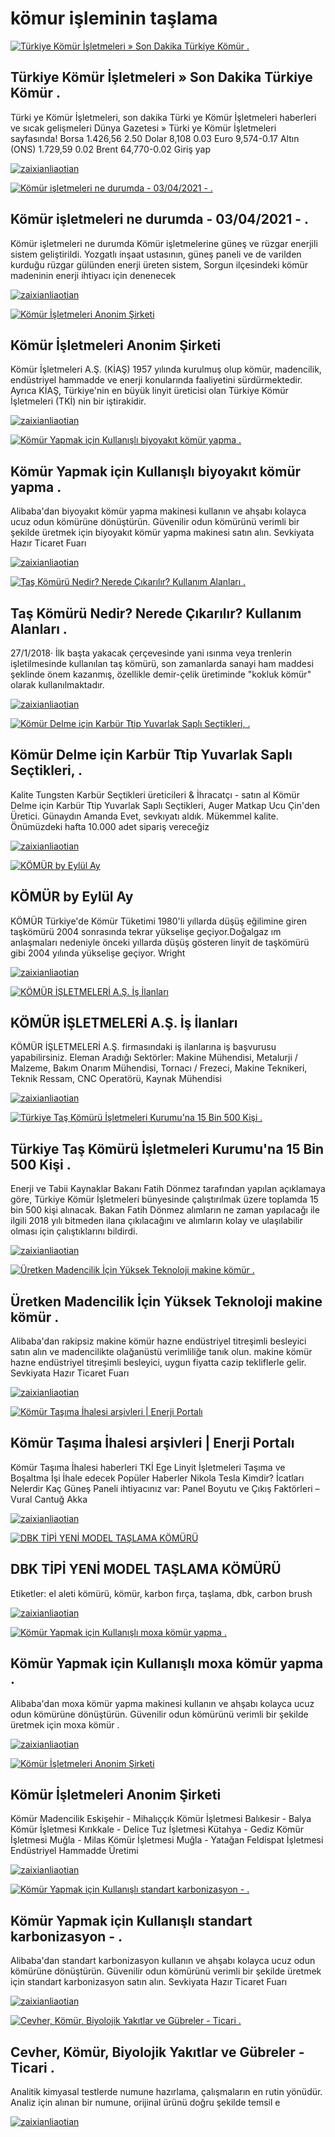 # kömur işleminin taşlama
<a href="https://mnn.zoosnet.net/LR/Chatpre.aspx?id=MNN94995150&p=https://topgrinding.com/" target="_blank">![Türki̇ye Kömür İşletmeleri̇ » Son Dakika Türki̇ye Kömür .](https://github.com/technlg/images/blob/main/51.jpg)</a>
## Türki̇ye Kömür İşletmeleri̇ » Son Dakika Türki̇ye Kömür .
Türki ye Kömür İşletmeleri, son dakika Türki ye Kömür İşletmeleri haberleri ve sıcak gelişmeleri Dünya Gazetesi » Türki ye Kömür İşletmeleri sayfasında! Borsa 1.426,56 2.50 Dolar 8,108 0.03 Euro 9,574-0.17 Altın (ONS) 1.729,59 0.02 Brent 64,770-0.02 Giriş yap 
<a href="https://mnn.zoosnet.net/LR/Chatpre.aspx?id=MNN94995150&p=https://topgrinding.com/" target="_blank"><img src="https://github.com/technlg/images/raw/main/chat11.jpg" alt="zaixianliaotian"/></a><a href="//whatsapp.shibangsoft.com/WhatsApp.php" ><img src="https://github.com/technlg/images/raw/main/chat11.png" alt=""></a>
<a href="https://mnn.zoosnet.net/LR/Chatpre.aspx?id=MNN94995150&p=https://topgrinding.com/" target="_blank">![Kömür işletmeleri ne durumda - 03/04/2021 - .](https://github.com/technlg/images/blob/main/49.jpg)</a>
## Kömür işletmeleri ne durumda - 03/04/2021 - .
Kömür işletmeleri ne durumda Kömür işletmelerine güneş ve rüzgar enerjili sistem geliştirildi. Yozgatlı inşaat ustasının, güneş paneli ve de varilden kurduğu rüzgar gülünden enerji üreten sistem, Sorgun ilçesindeki kömür madeninin enerji ihtiyacı için denenecek
<a href="https://mnn.zoosnet.net/LR/Chatpre.aspx?id=MNN94995150&p=https://topgrinding.com/" target="_blank"><img src="https://github.com/technlg/images/raw/main/chat11.jpg" alt="zaixianliaotian"/></a><a href="//whatsapp.shibangsoft.com/WhatsApp.php" ><img src="https://github.com/technlg/images/raw/main/chat11.png" alt=""></a>
<a href="https://mnn.zoosnet.net/LR/Chatpre.aspx?id=MNN94995150&p=https://topgrinding.com/" target="_blank">![Kömür İşletmeleri Anonim Şirketi](https://github.com/technlg/images/blob/main/60.jpg)</a>
## Kömür İşletmeleri Anonim Şirketi
Kömür İşletmeleri A.Ş. (KİAŞ) 1957 yılında kurulmuş olup kömür, madencilik, endüstriyel hammadde ve enerji konularında faaliyetini sürdürmektedir. Ayrıca KİAŞ, Türkiye'nin en büyük linyit üreticisi olan Türkiye Kömür İşletmeleri (TKİ) nin bir iştirakidir.
<a href="https://mnn.zoosnet.net/LR/Chatpre.aspx?id=MNN94995150&p=https://topgrinding.com/" target="_blank"><img src="https://github.com/technlg/images/raw/main/chat11.jpg" alt="zaixianliaotian"/></a><a href="//whatsapp.shibangsoft.com/WhatsApp.php" ><img src="https://github.com/technlg/images/raw/main/chat11.png" alt=""></a>
<a href="https://mnn.zoosnet.net/LR/Chatpre.aspx?id=MNN94995150&p=https://topgrinding.com/" target="_blank">![Kömür Yapmak için Kullanışlı biyoyakıt kömür yapma .](https://github.com/technlg/images/blob/main/62.jpg)</a>
## Kömür Yapmak için Kullanışlı biyoyakıt kömür yapma .
Alibaba'dan biyoyakıt kömür yapma makinesi kullanın ve ahşabı kolayca ucuz odun kömürüne dönüştürün. Güvenilir odun kömürünü verimli bir şekilde üretmek için biyoyakıt kömür yapma makinesi satın alın. Sevkiyata Hazır Ticaret Fuarı
<a href="https://mnn.zoosnet.net/LR/Chatpre.aspx?id=MNN94995150&p=https://topgrinding.com/" target="_blank"><img src="https://github.com/technlg/images/raw/main/chat11.jpg" alt="zaixianliaotian"/></a><a href="//whatsapp.shibangsoft.com/WhatsApp.php" ><img src="https://github.com/technlg/images/raw/main/chat11.png" alt=""></a>
<a href="https://mnn.zoosnet.net/LR/Chatpre.aspx?id=MNN94995150&p=https://topgrinding.com/" target="_blank">![Taş Kömürü Nedir? Nerede Çıkarılır? Kullanım Alanları .](https://github.com/technlg/images/blob/main/15.jpg)</a>
## Taş Kömürü Nedir? Nerede Çıkarılır? Kullanım Alanları .
27/1/2018· İlk başta yakacak çerçevesinde yani ısınma veya trenlerin işletilmesinde kullanılan taş kömürü, son zamanlarda sanayi ham maddesi şeklinde önem kazanmış, özellikle demir-çelik üretiminde "kokluk kömür" olarak kullanılmaktadır.
<a href="https://mnn.zoosnet.net/LR/Chatpre.aspx?id=MNN94995150&p=https://topgrinding.com/" target="_blank"><img src="https://github.com/technlg/images/raw/main/chat11.jpg" alt="zaixianliaotian"/></a><a href="//whatsapp.shibangsoft.com/WhatsApp.php" ><img src="https://github.com/technlg/images/raw/main/chat11.png" alt=""></a>
<a href="https://mnn.zoosnet.net/LR/Chatpre.aspx?id=MNN94995150&p=https://topgrinding.com/" target="_blank">![Kömür Delme için Karbür Ttip Yuvarlak Saplı Seçtikleri, .](https://github.com/technlg/images/blob/main/30.jpg)</a>
## Kömür Delme için Karbür Ttip Yuvarlak Saplı Seçtikleri, .
Kalite Tungsten Karbür Seçtikleri üreticileri & İhracatçı - satın al Kömür Delme için Karbür Ttip Yuvarlak Saplı Seçtikleri, Auger Matkap Ucu Çin'den Üretici. Günaydın Amanda Evet, sevkıyatı aldık. Mükemmel kalite. Önümüzdeki hafta 10.000 adet sipariş vereceğiz 
<a href="https://mnn.zoosnet.net/LR/Chatpre.aspx?id=MNN94995150&p=https://topgrinding.com/" target="_blank"><img src="https://github.com/technlg/images/raw/main/chat11.jpg" alt="zaixianliaotian"/></a><a href="//whatsapp.shibangsoft.com/WhatsApp.php" ><img src="https://github.com/technlg/images/raw/main/chat11.png" alt=""></a>
<a href="https://mnn.zoosnet.net/LR/Chatpre.aspx?id=MNN94995150&p=https://topgrinding.com/" target="_blank">![KÖMÜR by Eylül Ay](https://github.com/technlg/images/blob/main/28.jpg)</a>
## KÖMÜR by Eylül Ay
KÖMÜR Türkiye'de Kömür Tüketimi 1980'li yıllarda düşüş eğilimine giren taşkömürü 2004 sonrasında tekrar yükselişe geçiyor.Doğalgaz ım anlaşmaları nedeniyle önceki yıllarda düşüş gösteren linyit de taşkömürü gibi 2004 yılında yükselişe geçiyor. Wright
<a href="https://mnn.zoosnet.net/LR/Chatpre.aspx?id=MNN94995150&p=https://topgrinding.com/" target="_blank"><img src="https://github.com/technlg/images/raw/main/chat11.jpg" alt="zaixianliaotian"/></a><a href="//whatsapp.shibangsoft.com/WhatsApp.php" ><img src="https://github.com/technlg/images/raw/main/chat11.png" alt=""></a>
<a href="https://mnn.zoosnet.net/LR/Chatpre.aspx?id=MNN94995150&p=https://topgrinding.com/" target="_blank">![KÖMÜR İŞLETMELERİ A.Ş. İş İlanları](https://github.com/technlg/images/blob/main/14.jpg)</a>
## KÖMÜR İŞLETMELERİ A.Ş. İş İlanları
KÖMÜR İŞLETMELERİ A.Ş. firmasındaki iş ilanlarına iş başvurusu yapabilirsiniz. Eleman Aradığı Sektörler: Makine Mühendisi, Metalurji / Malzeme, Bakım Onarım Mühendisi, Tornacı / Frezeci, Makine Teknikeri, Teknik Ressam, CNC Operatörü, Kaynak Mühendisi
<a href="https://mnn.zoosnet.net/LR/Chatpre.aspx?id=MNN94995150&p=https://topgrinding.com/" target="_blank"><img src="https://github.com/technlg/images/raw/main/chat11.jpg" alt="zaixianliaotian"/></a><a href="//whatsapp.shibangsoft.com/WhatsApp.php" ><img src="https://github.com/technlg/images/raw/main/chat11.png" alt=""></a>
<a href="https://mnn.zoosnet.net/LR/Chatpre.aspx?id=MNN94995150&p=https://topgrinding.com/" target="_blank">![Türkiye Taş Kömürü İşletmeleri Kurumu'na 15 Bin 500 Kişi .](https://github.com/technlg/images/blob/main/21.jpg)</a>
## Türkiye Taş Kömürü İşletmeleri Kurumu'na 15 Bin 500 Kişi .
Enerji ve Tabii Kaynaklar Bakanı Fatih Dönmez tarafından yapılan açıklamaya göre, Türkiye Kömür İşletmeleri bünyesinde çalıştırılmak üzere toplamda 15 bin 500 kişi alınacak. Bakan Fatih Dönmez alımların ne zaman yapılacağı ile ilgili 2018 yılı bitmeden ilana çıkılacağını ve alımların kolay ve ulaşılabilir olması için çalıştıklarını bildirdi.
<a href="https://mnn.zoosnet.net/LR/Chatpre.aspx?id=MNN94995150&p=https://topgrinding.com/" target="_blank"><img src="https://github.com/technlg/images/raw/main/chat11.jpg" alt="zaixianliaotian"/></a><a href="//whatsapp.shibangsoft.com/WhatsApp.php" ><img src="https://github.com/technlg/images/raw/main/chat11.png" alt=""></a>
<a href="https://mnn.zoosnet.net/LR/Chatpre.aspx?id=MNN94995150&p=https://topgrinding.com/" target="_blank">![Üretken Madencilik İçin Yüksek Teknoloji makine kömür .](https://github.com/technlg/images/blob/main/53.jpg)</a>
## Üretken Madencilik İçin Yüksek Teknoloji makine kömür .
Alibaba'dan rakipsiz makine kömür hazne endüstriyel titreşimli besleyici satın alın ve madencilikte olağanüstü verimliliğe tanık olun. makine kömür hazne endüstriyel titreşimli besleyici, uygun fiyatta cazip tekliflerle gelir. Sevkiyata Hazır Ticaret Fuarı
<a href="https://mnn.zoosnet.net/LR/Chatpre.aspx?id=MNN94995150&p=https://topgrinding.com/" target="_blank"><img src="https://github.com/technlg/images/raw/main/chat11.jpg" alt="zaixianliaotian"/></a><a href="//whatsapp.shibangsoft.com/WhatsApp.php" ><img src="https://github.com/technlg/images/raw/main/chat11.png" alt=""></a>
<a href="https://mnn.zoosnet.net/LR/Chatpre.aspx?id=MNN94995150&p=https://topgrinding.com/" target="_blank">![Kömür Taşıma İhalesi arşivleri | Enerji Portalı](https://github.com/technlg/images/blob/main/38.jpg)</a>
## Kömür Taşıma İhalesi arşivleri | Enerji Portalı
Kömür Taşıma İhalesi haberleri TKİ Ege Linyit İşletmeleri Taşıma ve Boşaltma İşi İhale edecek Popüler Haberler Nikola Tesla Kimdir? İcatları Nelerdir Kaç Güneş Paneli ihtiyacınız var: Panel Boyutu ve Çıkış Faktörleri – Vural Cantuğ Akka 
<a href="https://mnn.zoosnet.net/LR/Chatpre.aspx?id=MNN94995150&p=https://topgrinding.com/" target="_blank"><img src="https://github.com/technlg/images/raw/main/chat11.jpg" alt="zaixianliaotian"/></a><a href="//whatsapp.shibangsoft.com/WhatsApp.php" ><img src="https://github.com/technlg/images/raw/main/chat11.png" alt=""></a>
<a href="https://mnn.zoosnet.net/LR/Chatpre.aspx?id=MNN94995150&p=https://topgrinding.com/" target="_blank">![DBK TİPİ YENİ MODEL TAŞLAMA KÖMÜRÜ](https://github.com/technlg/images/blob/main/64.jpg)</a>
## DBK TİPİ YENİ MODEL TAŞLAMA KÖMÜRÜ
Etiketler: el aleti kömürü, kömür, karbon fırça, taşlama, dbk, carbon brush
<a href="https://mnn.zoosnet.net/LR/Chatpre.aspx?id=MNN94995150&p=https://topgrinding.com/" target="_blank"><img src="https://github.com/technlg/images/raw/main/chat11.jpg" alt="zaixianliaotian"/></a><a href="//whatsapp.shibangsoft.com/WhatsApp.php" ><img src="https://github.com/technlg/images/raw/main/chat11.png" alt=""></a>
<a href="https://mnn.zoosnet.net/LR/Chatpre.aspx?id=MNN94995150&p=https://topgrinding.com/" target="_blank">![Kömür Yapmak için Kullanışlı moxa kömür yapma .](https://github.com/technlg/images/blob/main/57.jpg)</a>
## Kömür Yapmak için Kullanışlı moxa kömür yapma .
Alibaba'dan moxa kömür yapma makinesi kullanın ve ahşabı kolayca ucuz odun kömürüne dönüştürün. Güvenilir odun kömürünü verimli bir şekilde üretmek için moxa kömür .
<a href="https://mnn.zoosnet.net/LR/Chatpre.aspx?id=MNN94995150&p=https://topgrinding.com/" target="_blank"><img src="https://github.com/technlg/images/raw/main/chat11.jpg" alt="zaixianliaotian"/></a><a href="//whatsapp.shibangsoft.com/WhatsApp.php" ><img src="https://github.com/technlg/images/raw/main/chat11.png" alt=""></a>
<a href="https://mnn.zoosnet.net/LR/Chatpre.aspx?id=MNN94995150&p=https://topgrinding.com/" target="_blank">![Kömür İşletmeleri Anonim Şirketi](https://github.com/technlg/images/blob/main/55.jpg)</a>
## Kömür İşletmeleri Anonim Şirketi
Kömür Madencilik Eskişehir - Mihalıççık Kömür İşletmesi Balıkesir - Balya Kömür İşletmesi Kırıkkale - Delice Tuz İşletmesi Kütahya - Gediz Kömür İşletmesi Muğla - Milas Kömür İşletmesi Muğla - Yatağan Feldispat İşletmesi Endüstriyel Hammadde Üretimi
<a href="https://mnn.zoosnet.net/LR/Chatpre.aspx?id=MNN94995150&p=https://topgrinding.com/" target="_blank"><img src="https://github.com/technlg/images/raw/main/chat11.jpg" alt="zaixianliaotian"/></a><a href="//whatsapp.shibangsoft.com/WhatsApp.php" ><img src="https://github.com/technlg/images/raw/main/chat11.png" alt=""></a>
<a href="https://mnn.zoosnet.net/LR/Chatpre.aspx?id=MNN94995150&p=https://topgrinding.com/" target="_blank">![Kömür Yapmak için Kullanışlı standart karbonizasyon - .](https://github.com/technlg/images/blob/main/19.jpg)</a>
## Kömür Yapmak için Kullanışlı standart karbonizasyon - .
Alibaba'dan standart karbonizasyon kullanın ve ahşabı kolayca ucuz odun kömürüne dönüştürün. Güvenilir odun kömürünü verimli bir şekilde üretmek için standart karbonizasyon satın alın. Sevkiyata Hazır Ticaret Fuarı
<a href="https://mnn.zoosnet.net/LR/Chatpre.aspx?id=MNN94995150&p=https://topgrinding.com/" target="_blank"><img src="https://github.com/technlg/images/raw/main/chat11.jpg" alt="zaixianliaotian"/></a><a href="//whatsapp.shibangsoft.com/WhatsApp.php" ><img src="https://github.com/technlg/images/raw/main/chat11.png" alt=""></a>
<a href="https://mnn.zoosnet.net/LR/Chatpre.aspx?id=MNN94995150&p=https://topgrinding.com/" target="_blank">![Cevher, Kömür, Biyolojik Yakıtlar ve Gübreler - Ticari .](https://github.com/technlg/images/blob/main/35.jpg)</a>
## Cevher, Kömür, Biyolojik Yakıtlar ve Gübreler - Ticari .
Analitik kimyasal testlerde numune hazırlama, çalışmaların en rutin yönüdür. Analiz için alınan bir numune, orijinal ürünü doğru şekilde temsil e
<a href="https://mnn.zoosnet.net/LR/Chatpre.aspx?id=MNN94995150&p=https://topgrinding.com/" target="_blank"><img src="https://github.com/technlg/images/raw/main/chat11.jpg" alt="zaixianliaotian"/></a><a href="//whatsapp.shibangsoft.com/WhatsApp.php" ><img src="https://github.com/technlg/images/raw/main/chat11.png" alt=""></a>

